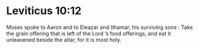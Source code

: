 # Leviticus 10:12

Moses spoke to Aaron and to Eleazar and Ithamar, his surviving sons : Take the grain offering that is left of the Lord ’s food offerings, and eat it unleavened beside the altar, for it is most holy.
